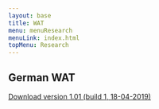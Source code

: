 ```yaml
---
layout: base
title: WAT
menu: menuResearch
menuLink: index.html
topMenu: Research
---
```


## German WAT
<a href="itms-services://?action=download-manifest&url=https://doerte.eu/research/manifest.plist">
    Download version 1.01 (build 1, 18-04-2019)
</a>











